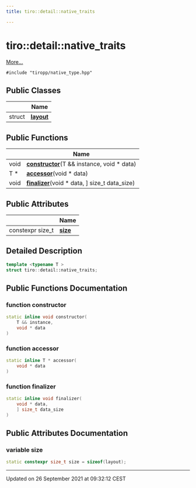 ```yaml
---
title: tiro::detail::native_traits

---
```


# tiro::detail::native_traits



 [More...](#detailed-description)


`#include "tiropp/native_type.hpp"`

## Public Classes

|                | Name           |
| -------------- | -------------- |
| struct | **[layout](/docs/api/classes/structtiro_1_1detail_1_1native__traits_1_1layout)**  |

## Public Functions

|                | Name           |
| -------------- | -------------- |
| void | **[constructor](/docs/api/classes/structtiro_1_1detail_1_1native__traits#function-constructor)**(T && instance, void * data) |
| T * | **[accessor](/docs/api/classes/structtiro_1_1detail_1_1native__traits#function-accessor)**(void * data) |
| void | **[finalizer](/docs/api/classes/structtiro_1_1detail_1_1native__traits#function-finalizer)**(void * data, ] size_t data_size) |

## Public Attributes

|                | Name           |
| -------------- | -------------- |
| constexpr size_t | **[size](/docs/api/classes/structtiro_1_1detail_1_1native__traits#variable-size)**  |

## Detailed Description

```cpp
template <typename T >
struct tiro::detail::native_traits;
```

## Public Functions Documentation

### function constructor

```cpp
static inline void constructor(
    T && instance,
    void * data
)
```


### function accessor

```cpp
static inline T * accessor(
    void * data
)
```


### function finalizer

```cpp
static inline void finalizer(
    void * data,
    ] size_t data_size
)
```


## Public Attributes Documentation

### variable size

```cpp
static constexpr size_t size = sizeof(layout);
```


-------------------------------

Updated on 26 September 2021 at 09:32:12 CEST